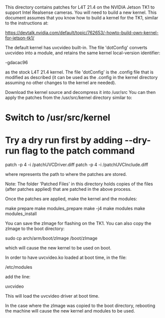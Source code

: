 This directory contains patches for L4T 21.4 on the NVIDIA Jetson TK1 
to support Intel Realsense cameras. You will need to build a new kernel. 
This document assumes that you know how to build a kernel for the TK1, similar to the instructions at:

https://devtalk.nvidia.com/default/topic/762653/-howto-build-own-kernel-for-jetson-tk1/

The default kernel has uvcvideo built-in. The file 'dotConfig' converts uvcvideo into a module, and retains the same kernel local-version identifier:

-gdacac96

as the stock L4T 21.4 kernel. The file 'dotConfig' is the .config file that is modified
as described (it can be used as the .config in the kernel directory assuming no other 
changes to the kernel are needed).

Download the kernel source and decompress it into /usr/src
You can then apply the patches from the /usr/src/kernel directory similar to:

 # Switch to /usr/src/kernel
 # Try a dry run first by adding --dry-run flag to the patch command
patch -p 4 -i <Patched files>/patchUVCDriver.diff
patch -p 4 -i <Patched files>/patchUVCInclude.diff

where <Patched files> represents the path to where the patches are stored. 

Note: The folder 'Patched Files' in this directory holds copies of the files
(after patches applied) that are patched in the above process.

Once the patches are applied, make the kernel and the modules:

make prepare
make modules_prepare
make -j4
make modules
make modules_install

You can save the zImage for flashing on the TK1. You can also copy the zImage
to the boot directory:

sudo cp arch/arm/boot/zImage /boot/zImage

which will cause the new kernel to be used on boot. 

In order to have uvcvideo.ko loaded at boot time, in the file:

/etc/modules

add the line: 

uvcvideo

This will load the uvcvideo driver at boot time.

In the case where the zImage was copied to the boot directory, rebooting the machine
will cause the new kernel and modules to be used.



